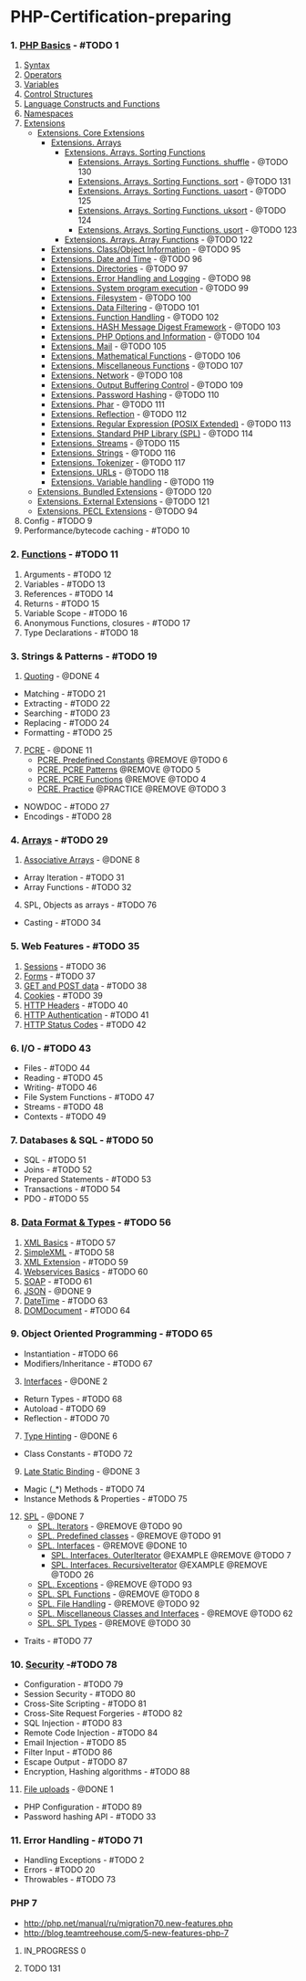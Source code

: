 # PHP-Certification-preparing

### 1. [PHP Basics](./1-PHP-Basics/index.md) - #TODO 1
1. [Syntax](./1-PHP-Basics/1-syntax/index.md)
2. [Operators](./1-PHP-Basics/2-operators/index.md)
3. [Variables](1-PHP-Basics/3-variables/README.md)
4. [Control Structures](./1-PHP-Basics/4-control-structures/index.md)
5. [Language Constructs and Functions](./1-PHP-Basics/5-language-constructs-and-functions/index.md)
6. [Namespaces](./1-PHP-Basics/6-namespaces/index.md)
7. [Extensions](1-PHP-Basics/7-extensions/README.md)
     - [Extensions. Core Extensions](./1-PHP-Basics/7-extensions/README.md)
         - [Extensions. Arrays](./1-PHP-Basics/7-extensions/README.md)
            - [Extensions. Arrays. Sorting Functions](./1-PHP-Basics/7-extensions/1-Core-Extensions/1-Arrays/1-sort-function.md)
                - [Extensions. Arrays. Sorting Functions. shuffle](./1-PHP-Basics/7-extensions/1-Core-Extensions/1-Arrays/1-sort-function.md) - @TODO 130
                - [Extensions. Arrays. Sorting Functions. sort](./1-PHP-Basics/7-extensions/1-Core-Extensions/1-Arrays/1-sort-function.md) - @TODO 131
                - [Extensions. Arrays. Sorting Functions. uasort](./1-PHP-Basics/7-extensions/1-Core-Extensions/1-Arrays/1-sort-function.md) - @TODO 125
                - [Extensions. Arrays. Sorting Functions. uksort](./1-PHP-Basics/7-extensions/1-Core-Extensions/1-Arrays/1-sort-function.md) - @TODO 124
                - [Extensions. Arrays. Sorting Functions. usort](./1-PHP-Basics/7-extensions/1-Core-Extensions/1-Arrays/1-sort-function.md) - @TODO 123
            - [Extensions. Arrays. Array Functions](./1-PHP-Basics/7-extensions/1-Core-Extensions/1-Arrays/2-Array-Functions.md) - @TODO 122
         - [Extensions. Class/Object Information](./1-PHP-Basics/7-extensions/README.md) - @TODO 95
         - [Extensions. Date and Time](./1-PHP-Basics/7-extensions/README.md) - @TODO 96
         - [Extensions. Directories](./1-PHP-Basics/7-extensions/README.md) - @TODO 97
         - [Extensions. Error Handling and Logging](./1-PHP-Basics/7-extensions/README.md) - @TODO 98
         - [Extensions. System program execution](./1-PHP-Basics/7-extensions/README.md) - @TODO 99
         - [Extensions. Filesystem](./1-PHP-Basics/7-extensions/README.md) - @TODO 100
         - [Extensions. Data Filtering](./1-PHP-Basics/7-extensions/README.md) - @TODO 101
         - [Extensions. Function Handling](./1-PHP-Basics/7-extensions/README.md) - @TODO 102
         - [Extensions. HASH Message Digest Framework](./1-PHP-Basics/7-extensions/README.md) - @TODO 103
         - [Extensions. PHP Options and Information](./1-PHP-Basics/7-extensions/README.md) - @TODO 104
         - [Extensions. Mail](./1-PHP-Basics/7-extensions/README.md) - @TODO 105
         - [Extensions. Mathematical Functions](./1-PHP-Basics/7-extensions/README.md) - @TODO 106
         - [Extensions. Miscellaneous Functions](./1-PHP-Basics/7-extensions/README.md) - @TODO 107
         - [Extensions. Network](./1-PHP-Basics/7-extensions/README.md) - @TODO 108
         - [Extensions. Output Buffering Control](./1-PHP-Basics/7-extensions/README.md) - @TODO 109
         - [Extensions. Password Hashing](./1-PHP-Basics/7-extensions/README.md) - @TODO 110
         - [Extensions. Phar](./1-PHP-Basics/7-extensions/README.md) - @TODO 111
         - [Extensions. Reflection](./1-PHP-Basics/7-extensions/README.md) - @TODO 112
         - [Extensions. Regular Expression (POSIX Extended)](./1-PHP-Basics/7-extensions/README.md) - @TODO 113
         - [Extensions. Standard PHP Library (SPL)](./1-PHP-Basics/7-extensions/README.md) - @TODO 114
         - [Extensions. Streams](./1-PHP-Basics/7-extensions/README.md) - @TODO 115
         - [Extensions. Strings](./1-PHP-Basics/7-extensions/README.md) - @TODO 116
         - [Extensions. Tokenizer](./1-PHP-Basics/7-extensions/README.md) - @TODO 117
         - [Extensions. URLs](./1-PHP-Basics/7-extensions/README.md) - @TODO 118
         - [Extensions. Variable handling](./1-PHP-Basics/7-extensions/README.md) - @TODO 119
     - [Extensions. Bundled Extensions](./1-PHP-Basics/7-extensions/README.md) - @TODO 120
     - [Extensions. External Extensions](./1-PHP-Basics/7-extensions/README.md) - @TODO 121
     - [Extensions. PECL Extensions](./1-PHP-Basics/7-extensions/README.md) - @TODO 94
8. Config - #TODO 9
9. Performance/bytecode caching - #TODO 10

### 2. [Functions](./2-Functions/index.md) - #TODO 11
1. Arguments - #TODO 12
2. Variables - #TODO 13
3. References - #TODO 14
4. Returns - #TODO 15
5. Variable Scope - #TODO 16
6. Anonymous Functions, closures - #TODO 17
7. Type Declarations - #TODO 18

### 3. Strings & Patterns - #TODO 19
1. [Quoting](http://php.net/manual/en/language.types.string.php) - @DONE 4
 - Matching - #TODO 21
 - Extracting - #TODO 22
 - Searching - #TODO 23
 - Replacing - #TODO 24
 - Formatting - #TODO 25
7. [PCRE](./3-String/7-PCRE/README.md) - @DONE 11
    - [PCRE. Predefined Constants](3-String/7-PCRE/README.md) @REMOVE @TODO 6
    - [PCRE. PCRE Patterns](./3-String/7-PCRE/1-PCRE-Patterns/README.md) @REMOVE @TODO 5
    - [PCRE. PCRE Functions](./3-String/7-PCRE/2-PCRE-Functions/README.md) @REMOVE @TODO 4
    - [PCRE. Practice](./3-String/7-PCRE/example/README.md) @PRACTICE @REMOVE @TODO 3
 - NOWDOC - #TODO 27
 - Encodings - #TODO 28
 
### 4. [Arrays](4-Arrays/index.md) - #TODO 29
1. [Associative Arrays](./4-Arrays/1-Associative-Arrays/README.md) - @DONE 8
 - Array Iteration - #TODO 31
 - Array Functions - #TODO 32
4. SPL, Objects as arrays - #TODO 76
 - Casting - #TODO 34
 
### 5. Web Features - #TODO 35
1. [Sessions](http://php.net/manual/ru/book.session.php) - #TODO 36
2. [Forms](http://php.net/manual/ru/tutorial.forms.php) - #TODO 37
3. [GET and POST data](http://php.net/manual/ru/reserved.variables.php) - #TODO 38
4. [Cookies](http://php.net/manual/ru/features.cookies.php) - #TODO 39
5. [HTTP Headers](http://php.net/manual/ru/function.header.php) - #TODO 40
6. [HTTP Authentication](http://php.net/manual/ru/features.http-auth.php) - #TODO 41
7. [HTTP Status Codes](http://php.net/manual/ru/function.http-response-code.php) - #TODO 42
 
### 6. I/O - #TODO 43
 - Files - #TODO 44
 - Reading - #TODO 45
 - Writing- #TODO 46
 - File System Functions - #TODO 47
 - Streams - #TODO 48
 - Contexts - #TODO 49
 
### 7. Databases & SQL - #TODO 50
 - SQL - #TODO 51
 - Joins - #TODO 52
 - Prepared Statements - #TODO 53
 - Transactions - #TODO 54
 - PDO - #TODO 55
 
### 8. [Data Format & Types](./8-Data-Format-Types/index.md) - #TODO 56
1. [XML Basics](./8-Data-Format-Types/1-xml-basics/index.md) - #TODO 57
2. [SimpleXML](./8-Data-Format-Types/2-simple-xml/index.md) - #TODO 58
3. [XML Extension](http://php.net/manual/en/refs.xml.php) - #TODO 59
4. [Webservices Basics](http://php.net/manual/ru/refs.webservice.php) - #TODO 60
5. [SOAP](http://php.net/manual/ru/book.soap.php) - #TODO 61
6. [JSON](./8-Data-Format-Types/6-JSON/README.md) - @DONE 9
7. [DateTime](http://php.net/manual/ru/class.datetime.php) - #TODO 63
8. [DOMDocument](http://php.net/manual/ru/class.domdocument.php) - #TODO 64
 
### 9. Object Oriented Programming - #TODO 65
 - Instantiation - #TODO 66
 - Modifiers/Inheritance - #TODO 67
3. [Interfaces](./9-Object-Oriented-Programming/3-interfaces/index.md) - @DONE 2
 - Return Types - #TODO 68
 - Autoload - #TODO 69
 - Reflection - #TODO 70
7. [Type Hinting](./9-Object-Oriented-Programming/7-type-hinting/index.md) - @DONE 6
 - Class Constants - #TODO 72
9. [Late Static Binding](./9-Object-Oriented-Programming/9-late-static-binding/index.md) - @DONE 3
 - Magic (_*) Methods - #TODO 74
 - Instance Methods & Properties - #TODO 75
12. [SPL](./9-Object-Oriented-Programming/12-SPL/index.md) - @DONE 7
    - [SPL. Iterators](./9-Object-Oriented-Programming/12-SPL/2-Iterators/readme.md) - @REMOVE @TODO 90
    - [SPL. Predefined classes](./9-Object-Oriented-Programming/12-SPL/4-predefined-classes/readme.md) - @REMOVE @TODO 91
    - [SPL. Interfaces](./9-Object-Oriented-Programming/12-SPL/5-Interfaces/readme.md) - @REMOVE @DONE 10
        - [SPL. Interfaces. OuterIterator](./9-Object-Oriented-Programming/12-SPL/5-Interfaces/readme.md) @EXAMPLE @REMOVE @TODO 7
        - [SPL. Interfaces. RecursiveIterator](./9-Object-Oriented-Programming/12-SPL/5-Interfaces/readme.md) @EXAMPLE @REMOVE @TODO 26
    - [SPL. Exceptions](./9-Object-Oriented-Programming/12-SPL/6-Exceptions/README.md) - @REMOVE @TODO 93
    - [SPL. SPL Functions](./9-Object-Oriented-Programming/12-SPL/7-SPL-Functions/README.md) - @REMOVE @TODO 8
    - [SPL. File Handling](./9-Object-Oriented-Programming/12-SPL/8-File-Handling/README.md) - @REMOVE @TODO 92
    - [SPL. Miscellaneous Classes and Interfaces](./9-Object-Oriented-Programming/12-SPL/9-Miscellaneous-Classes-and-Interfaces/README.md) - @REMOVE @TODO 62
    - [SPL. SPL Types](./9-Object-Oriented-Programming/12-SPL/10-SPL-Type/README.md) - @REMOVE @TODO 30
 - Traits - #TODO 77

### 10. [Security](./10-Security/index.md) -#TODO 78
 - Configuration - #TODO 79
 - Session Security - #TODO 80
 - Cross-Site Scripting - #TODO 81
 - Cross-Site Request Forgeries - #TODO 82
 - SQL Injection - #TODO 83
 - Remote Code Injection - #TODO 84
 - Email Injection - #TODO 85
 - Filter Input - #TODO 86
 - Escape Output - #TODO 87
 - Encryption, Hashing algorithms - #TODO 88
11. [File uploads](./10-Security/11-file-uploads/index.md) - @DONE 1
 - PHP Configuration - #TODO 89
 - Password hashing API - #TODO 33

### 11. Error Handling - #TODO 71
 - Handling Exceptions - #TODO 2
 - Errors - #TODO 20
 - Throwables - #TODO 73
 
 
### PHP 7
 - http://php.net/manual/ru/migration70.new-features.php
 - http://blog.teamtreehouse.com/5-new-features-php-7

1. IN_PROGRESS 0

3. TODO 131